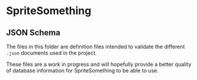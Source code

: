 # SpriteSomething

## JSON Schema

The files in this folder are definition files intended to validate the different `.json` documents used in the project.

These files are a work in progress and will hopefully provide a better quality of database information for SpriteSomething to be able to use.
